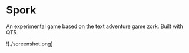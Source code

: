 # Spork

An experimental game based on the text adventure game zork. Built with QT5.

![./screenshot.png]


